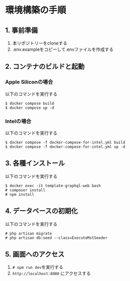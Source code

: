 # 環境構築の手順
## 1. 事前準備
1. 本リポジトリーをcloneする
2. .env.exampleをコピーして.envファイルを作成する

## 2. コンテナのビルドと起動
### Apple Siliconの場合
以下のコマンドを実行する
```
$ docker compose build
$ docker compose up -d
```

### Intelの場合
以下のコマンドを実行する
```
$ docker compose -f docker-compose-for-intel.yml build
$ docker compose -f docker-compose-for-intel.yml up -d
```

## 3. 各種インストール
以下のコマンドを実行する
```
$ docker exec -it template-graphql-web bash
# composer install
# npm install
```

## 4. データベースの初期化
以下のコマンドを実行する
```
# php artisan migrate
# php artisan db:seed --class=ExecuteMstSeeder
```

## 5. 画面へのアクセス
1. `# npm run dev`を実行する
2. `http://localhost:8080` にアクセスする
